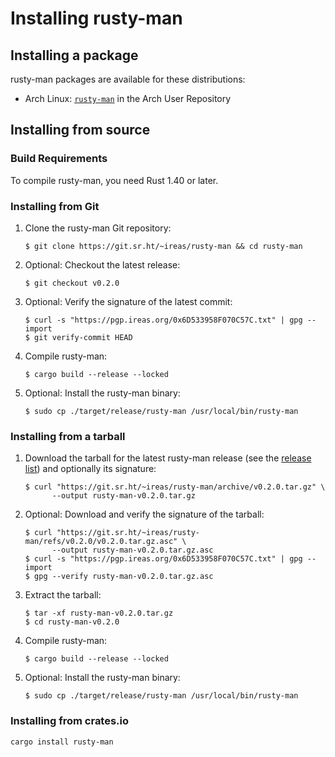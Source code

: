 <!---
SPDX-FileCopyrightText: 2020 Robin Krahl <robin.krahl@ireas.org>
SPDX-License-Identifier: MIT
-->

# Installing rusty-man

## Installing a package

rusty-man packages are available for these distributions:
- Arch Linux: [`rusty-man`][pkg-aur] in the Arch User Repository

[pkg-aur]: https://aur.archlinux.org/packages/rusty-man/

## Installing from source

### Build Requirements

To compile rusty-man, you need Rust 1.40 or later.

### Installing from Git

1. Clone the rusty-man Git repository:
   ```
   $ git clone https://git.sr.ht/~ireas/rusty-man && cd rusty-man
   ```
2. Optional:  Checkout the latest release:
   ```
   $ git checkout v0.2.0
   ```
3. Optional:  Verify the signature of the latest commit:
   ```
   $ curl -s "https://pgp.ireas.org/0x6D533958F070C57C.txt" | gpg --import
   $ git verify-commit HEAD
   ```
4. Compile rusty-man:
   ```
   $ cargo build --release --locked
   ```
5. Optional:  Install the rusty-man binary:
   ```
   $ sudo cp ./target/release/rusty-man /usr/local/bin/rusty-man
   ```

### Installing from a tarball

1. Download the tarball for the latest rusty-man release (see the [release
   list][]) and optionally its signature:
   ```
   $ curl "https://git.sr.ht/~ireas/rusty-man/archive/v0.2.0.tar.gz" \
         --output rusty-man-v0.2.0.tar.gz
   ```
2. Optional:  Download and verify the signature of the tarball:
   ```
   $ curl "https://git.sr.ht/~ireas/rusty-man/refs/v0.2.0/v0.2.0.tar.gz.asc" \
         --output rusty-man-v0.2.0.tar.gz.asc
   $ curl -s "https://pgp.ireas.org/0x6D533958F070C57C.txt" | gpg --import
   $ gpg --verify rusty-man-v0.2.0.tar.gz.asc
   ```
3. Extract the tarball:
   ```
   $ tar -xf rusty-man-v0.2.0.tar.gz
   $ cd rusty-man-v0.2.0
   ```
4. Compile rusty-man:
   ```
   $ cargo build --release --locked
   ```
5. Optional:  Install the rusty-man binary:
   ```
   $ sudo cp ./target/release/rusty-man /usr/local/bin/rusty-man
   ```

[release list]: https://git.sr.ht/~ireas/rusty-man/refs

### Installing from crates.io

```
cargo install rusty-man
```
